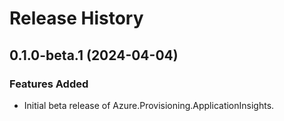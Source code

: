 # Release History

## 0.1.0-beta.1 (2024-04-04)

### Features Added

- Initial beta release of Azure.Provisioning.ApplicationInsights.
